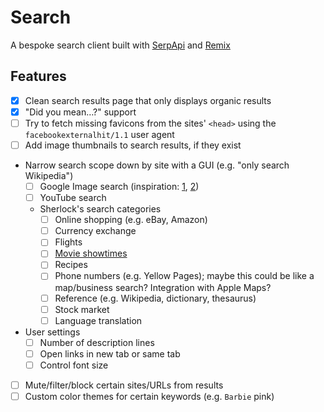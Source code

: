 # Search

A bespoke search client built with [SerpApi](https://serpapi.com/) and [Remix](https://remix.run)

## Features

- [x] Clean search results page that only displays organic results
- [x] "Did you mean…?" support
- [ ] Try to fetch missing favicons from the sites' `<head>` using the `facebookexternalhit/1.1` user agent
- [ ] Add image thumbnails to search results, if they exist
- Narrow search scope down by site with a GUI (e.g. "only search Wikipedia")
    - [ ] Google Image search (inspiration: [1](https://dribbble.com/shots/828786-Google), [2](https://cdn.dribbble.com/users/47552/screenshots/17615415/media/3a38bc7ccc47c5bacf66647ac65d35bd.png))
    - [ ] YouTube search
    - Sherlock's search categories
        - [ ] Online shopping (e.g. eBay, Amazon)
        - [ ] Currency exchange
        - [ ] Flights
        - [ ] [Movie showtimes](https://cdn.arstechnica.net/wp-content/uploads/archive/reviews/02q3/macosx-10.2/images/sherlock.jpg)
        - [ ] Recipes
        - [ ] Phone numbers (e.g. Yellow Pages); maybe this could be like a map/business search? Integration with Apple Maps?
        - [ ] Reference (e.g. Wikipedia, dictionary, thesaurus)
        - [ ] Stock market
        - [ ] Language translation
- User settings
    - [ ] Number of description lines
    - [ ] Open links in new tab or same tab
    - [ ] Control font size
- [ ] Mute/filter/block certain sites/URLs from results
- [ ] Custom color themes for certain keywords (e.g. `Barbie` pink)